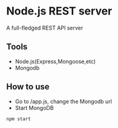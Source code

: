 # Node.js REST server

A full-fledged REST API server

## Tools
- Node.js(Express,Mongoose,etc)
- Mongodb

## How to use
- Go to /app.js, change the Mongodb url
- Start MongoDB

```
npm start
```
